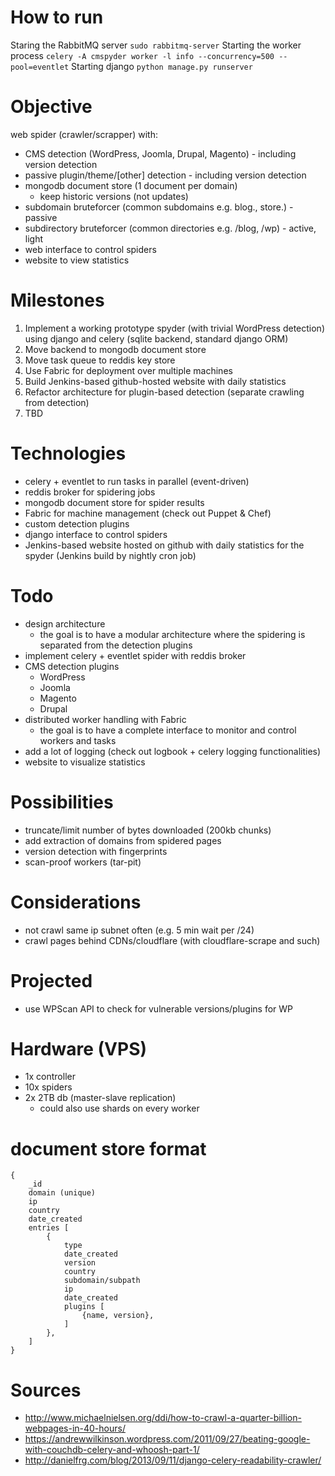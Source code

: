 #  How to run

Staring the RabbitMQ server
`sudo rabbitmq-server`
Starting the worker process
`celery -A cmspyder worker -l info --concurrency=500 --pool=eventlet`
Starting django
`python manage.py runserver`

# Objective
web spider (crawler/scrapper) with:
- CMS detection (WordPress, Joomla, Drupal, Magento) - including version detection
- passive plugin/theme/[other] detection - including version detection
- mongodb document store (1 document per domain)
    - keep historic versions (not updates)
- subdomain bruteforcer (common subdomains e.g. blog., store.) - passive
- subdirectory bruteforcer (common directories e.g. /blog, /wp) - active, light
- web interface to control spiders
- website to view statistics

# Milestones
1. Implement a working prototype spyder (with trivial WordPress detection) using django and celery (sqlite backend, standard django ORM)
2. Move backend to mongodb document store
3. Move task queue to reddis key store
4. Use Fabric for deployment over multiple machines
5. Build Jenkins-based github-hosted website with daily statistics
6. Refactor architecture for plugin-based detection (separate crawling from detection)
7. TBD

# Technologies
- celery + eventlet to run tasks in parallel (event-driven)
- reddis broker for spidering jobs
- mongodb document store for spider results
- Fabric for machine management (check out Puppet & Chef)
- custom detection plugins
- django interface to control spiders
- Jenkins-based website hosted on github with daily statistics for the spyder (Jenkins build by nightly cron job)

# Todo
- design architecture
    - the goal is to have a modular architecture where the spidering is separated from
      the detection plugins
- implement celery + eventlet spider with reddis broker
- CMS detection plugins
	- WordPress
	- Joomla
	- Magento
	- Drupal
- distributed worker handling with Fabric
    - the goal is to have a complete interface to monitor and control workers and tasks
- add a lot of logging (check out logbook + celery logging functionalities)
- website to visualize statistics

# Possibilities
- truncate/limit number of bytes downloaded (200kb chunks)
- add extraction of domains from spidered pages
- version detection with fingerprints
- scan-proof workers (tar-pit)

# Considerations
- not crawl same ip subnet often (e.g. 5 min wait per /24)
- crawl pages behind CDNs/cloudflare (with cloudflare-scrape and such)

# Projected
- use WPScan API to check for vulnerable versions/plugins for WP

# Hardware (VPS)
- 1x controller
- 10x spiders
- 2x 2TB db (master-slave replication)
    - could also use shards on every worker

# document store format
```
{
	_id
	domain (unique)
	ip
	country
	date_created
	entries [
		{
			type
			date_created
			version
			country
			subdomain/subpath
			ip
			date_created
			plugins [
				{name, version},
			]
		},
	]
}
```

# Sources
- http://www.michaelnielsen.org/ddi/how-to-crawl-a-quarter-billion-webpages-in-40-hours/
- https://andrewwilkinson.wordpress.com/2011/09/27/beating-google-with-couchdb-celery-and-whoosh-part-1/
- http://danielfrg.com/blog/2013/09/11/django-celery-readability-crawler/

